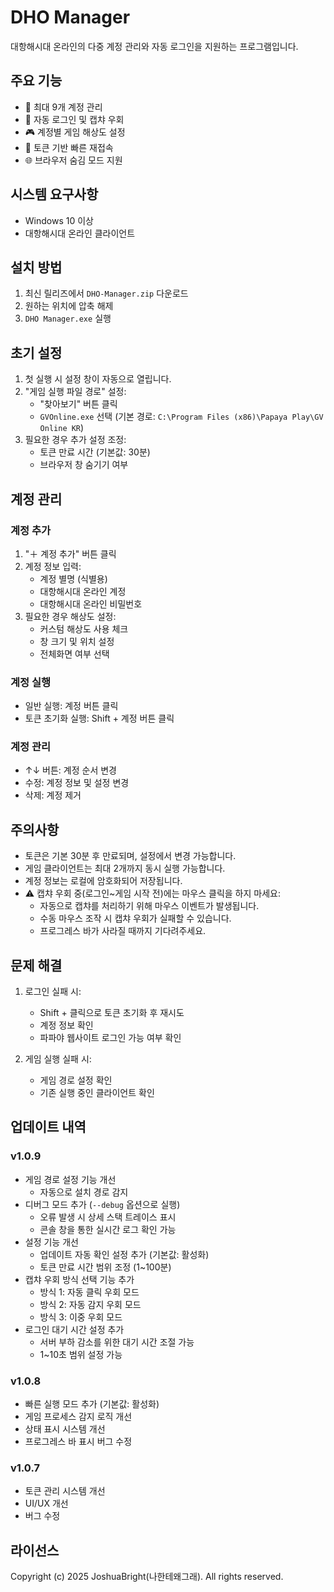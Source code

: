 # DHO Manager

대항해시대 온라인의 다중 계정 관리와 자동 로그인을 지원하는 프로그램입니다.

## 주요 기능

- 📝 최대 9개 계정 관리
- 🔑 자동 로그인 및 캡챠 우회
- 🎮 계정별 게임 해상도 설정
- 🔄 토큰 기반 빠른 재접속
- 🌐 브라우저 숨김 모드 지원

## 시스템 요구사항

- Windows 10 이상
- 대항해시대 온라인 클라이언트

## 설치 방법

1. 최신 릴리즈에서 `DHO-Manager.zip` 다운로드
2. 원하는 위치에 압축 해제
3. `DHO Manager.exe` 실행

## 초기 설정

1. 첫 실행 시 설정 창이 자동으로 열립니다.
2. "게임 실행 파일 경로" 설정:
   - "찾아보기" 버튼 클릭
   - `GVOnline.exe` 선택 (기본 경로: `C:\Program Files (x86)\Papaya Play\GV Online KR`)
3. 필요한 경우 추가 설정 조정:
   - 토큰 만료 시간 (기본값: 30분)
   - 브라우저 창 숨기기 여부

## 계정 관리

### 계정 추가

1. "＋ 계정 추가" 버튼 클릭
2. 계정 정보 입력:
   - 계정 별명 (식별용)
   - 대항해시대 온라인 계정
   - 대항해시대 온라인 비밀번호
3. 필요한 경우 해상도 설정:
   - 커스텀 해상도 사용 체크
   - 창 크기 및 위치 설정
   - 전체화면 여부 선택

### 계정 실행

- 일반 실행: 계정 버튼 클릭
- 토큰 초기화 실행: Shift + 계정 버튼 클릭

### 계정 관리

- ↑↓ 버튼: 계정 순서 변경
- 수정: 계정 정보 및 설정 변경
- 삭제: 계정 제거

## 주의사항

- 토큰은 기본 30분 후 만료되며, 설정에서 변경 가능합니다.
- 게임 클라이언트는 최대 2개까지 동시 실행 가능합니다.
- 계정 정보는 로컬에 암호화되어 저장됩니다.
- ⚠️ 캡챠 우회 중(로그인~게임 시작 전)에는 마우스 클릭을 하지 마세요:
  - 자동으로 캡챠를 처리하기 위해 마우스 이벤트가 발생됩니다.
  - 수동 마우스 조작 시 캡챠 우회가 실패할 수 있습니다.
  - 프로그레스 바가 사라질 때까지 기다려주세요.

## 문제 해결

1. 로그인 실패 시:

   - Shift + 클릭으로 토큰 초기화 후 재시도
   - 계정 정보 확인
   - 파파야 웹사이트 로그인 가능 여부 확인

2. 게임 실행 실패 시:
   - 게임 경로 설정 확인
   - 기존 실행 중인 클라이언트 확인

## 업데이트 내역

### v1.0.9

- 게임 경로 설정 기능 개선
  - 자동으로 설치 경로 감지
- 디버그 모드 추가 (`--debug` 옵션으로 실행)
  - 오류 발생 시 상세 스택 트레이스 표시
  - 콘솔 창을 통한 실시간 로그 확인 가능
- 설정 기능 개선
  - 업데이트 자동 확인 설정 추가 (기본값: 활성화)
  - 토큰 만료 시간 범위 조정 (1~100분)
- 캡챠 우회 방식 선택 기능 추가
  - 방식 1: 자동 클릭 우회 모드
  - 방식 2: 자동 감지 우회 모드
  - 방식 3: 이중 우회 모드
- 로그인 대기 시간 설정 추가
  - 서버 부하 감소를 위한 대기 시간 조절 가능
  - 1~10초 범위 설정 가능

### v1.0.8

- 빠른 실행 모드 추가 (기본값: 활성화)
- 게임 프로세스 감지 로직 개선
- 상태 표시 시스템 개선
- 프로그레스 바 표시 버그 수정

### v1.0.7

- 토큰 관리 시스템 개선
- UI/UX 개선
- 버그 수정

## 라이선스

Copyright (c) 2025 JoshuaBright(나한테왜그래). All rights reserved.
